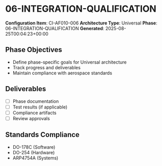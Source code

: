 # 06-INTEGRATION-QUALIFICATION

**Configuration Item**: CI-AF010-006
**Architecture Type**: Universal
**Phase**: 06-INTEGRATION-QUALIFICATION
**Generated**: 2025-08-25T00:04:23+00:00

## Phase Objectives
- Define phase-specific goals for Universal architecture
- Track progress and deliverables
- Maintain compliance with aerospace standards

## Deliverables
- [ ] Phase documentation
- [ ] Test results (if applicable)
- [ ] Compliance artifacts
- [ ] Review approvals

## Standards Compliance
- DO-178C (Software)
- DO-254 (Hardware)
- ARP4754A (Systems)
